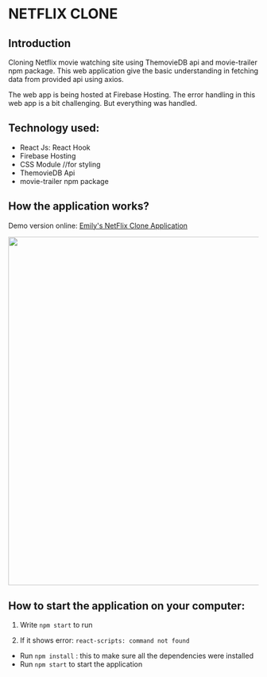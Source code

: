 # NETFLIX CLONE

## Introduction

Cloning Netflix movie watching site using ThemovieDB api and movie-trailer npm package. This web application give the basic understanding in fetching data from provided api using axios. 

The web app is being hosted at Firebase Hosting. The error handling in this web app is a bit challenging. But everything was handled. 

## Technology used: 
  - React Js: React Hook
  - Firebase Hosting
  - CSS Module //for styling
  - ThemovieDB Api
  - movie-trailer npm package

## How the application works?

Demo version online: [Emily's NetFlix Clone Application](https://netflix-clone-emily-dang.web.app/)

<img src="https://github.com/emilydang14/nextflix-clone/blob/main/demo.gif" width="700">

## How to start the application on your computer:

1. Write `npm start` to run

2. If it shows error: `react-scripts: command not found`
  - Run `npm install` : this to make sure all the dependencies were installed
  - Run `npm start` to start the application
